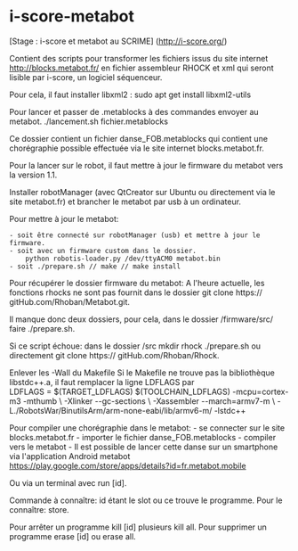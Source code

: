 # i-score-metabot

[Stage : i-score et metabot au SCRIME] (http://i-score.org/)

Contient des scripts pour transformer les fichiers issus du site internet http://blocks.metabot.fr/ en fichier assembleur RHOCK et xml qui seront lisible par i-score, un logiciel séquenceur.

Pour cela, il faut installer libxml2 : 
	sudo apt get install libxml2-utils

Pour lancer et passer de .metablocks à des commandes envoyer au metabot.
	./lancement.sh fichier.metablocks

Ce dossier contient un fichier danse_FOB.metablocks qui contient une chorégraphie possible effectuée via le site internet blocks.metabot.fr.

Pour la lancer sur le robot, il faut mettre à jour le firmware du metabot vers la version 1.1.

Installer robotManager (avec QtCreator sur Ubuntu ou directement via le site metabot.fr) et brancher le metabot par usb à un ordinateur.

Pour mettre à jour le metabot:

	- soit être connecté sur robotManager (usb) et mettre à jour le firmware.
	- soit avec un firmware custom dans le dossier.
		python robotis-loader.py /dev/ttyACM0 metabot.bin
	- soit ./prepare.sh // make // make install
Pour récupérer le dossier firmware du metabot:
A l'heure actuelle, les fonctions rhocks ne sont pas fournit dans le dossier  git clone https:// gitHub.com/Rhoban/Metabot.git.


Il manque donc deux dossiers, pour cela, dans le dossier /firmware/src/ faire ./prepare.sh.

Si ce script échoue: dans le dossier /src mkdir rhock 
./prepare.sh ou directement git clone https:// gitHub.com/Rhoban/Rhock. 

Enlever les -Wall du Makefile
Si le Makefile ne trouve pas la bibliothèque libstdc++.a, il faut remplacer la ligne LDFLAGS par  
	LDFLAGS = $(TARGET_LDFLAGS) $(TOOLCHAIN\_LDFLAGS)
		-mcpu=cortex-m3 -mthumb \ -Xlinker
		--gc-sections \ -Xassembler
		--march=armv7-m \ 
		-L./RobotsWar/BinutilsArm/arm-none-eabi/lib/armv6-m/ -lstdc++

Pour compiler une chorégraphie dans le metabot:
	- se connecter sur le site blocks.metabot.fr
	- importer le fichier danse_FOB.metablocks
	- compiler vers le metabot
	- 
Il est possible de lancer cette danse sur un smartphone via l'application Android metabot https://play.google.com/store/apps/details?id=fr.metabot.mobile

Ou via un terminal avec run [id].

Commande à connaître:
id étant le slot ou ce trouve le programme. Pour le connaître: store.

Pour arrêter un programme kill [id] plusieurs kill all. Pour supprimer un programme erase [id] ou erase all.

